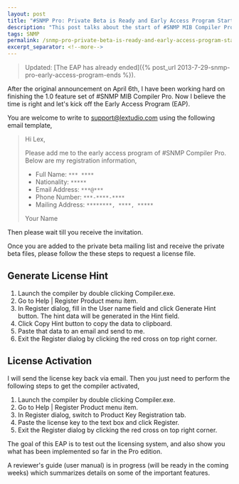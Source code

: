 ```yaml
---
layout: post
title: "#SNMP Pro: Private Beta is Ready and Early Access Program Starts"
description: "This post talks about the start of #SNMP MIB Compiler Pro Early Access Program."
tags: SNMP
permalink: /snmp-pro-private-beta-is-ready-and-early-access-program-starts-7311b09abd8e
excerpt_separator: <!--more-->
---
```

> Updated: [The EAP has already ended]({% post_url 2013-7-29-snmp-pro-early-access-program-ends %}).

After the original announcement on April 6th, I have been working hard on finishing the 1.0 feature set of #SNMP MIB Compiler Pro. Now I believe the time is right and let's kick off the Early Access Program (EAP).
<!--more-->

You are welcome to write to support@lextudio.com using the following email template,

> Hi Lex,
> 
> Please add me to the early access program of #SNMP Compiler Pro. Below are my registration information,
>
> * Full Name: `*** ****`
> * Nationality: `*****`
> * Email Address: `***@***`
> * Phone Number: `***-****-****`
> * Mailing Address: `********, ****, *****`
> 
> Your Name

Then please wait till you receive the invitation.

Once you are added to the private beta mailing list and receive the private beta files, please follow the these steps to request a license file.

## Generate License Hint

1. Launch the compiler by double clicking Compiler.exe.
1. Go to Help | Register Product menu item.
1. In Register dialog, fill in the User name field and click Generate Hint button. The hint data will be generated in the Hint field.
1. Click Copy Hint button to copy the data to clipboard.
1. Paste that data to an email and send to me.
1. Exit the Register dialog by clicking the red cross on top right corner.

## License Activation
I will send the license key back via email. Then you just need to perform the following steps to get the compiler activated,

1. Launch the compiler by double clicking Compiler.exe.
1. Go to Help | Register Product menu item.
1. In Register dialog, switch to Product Key Registration tab.
1. Paste the license key to the text box and click Register.
1. Exit the Register dialog by clicking the red cross on top right corner.

The goal of this EAP is to test out the licensing system, and also show you what has been implemented so far in the Pro edition.

A reviewer's guide (user manual) is in progress (will be ready in the coming weeks) which summarizes details on some of the important features.
